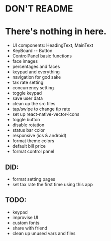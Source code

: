 # DON'T README
# There's nothing in here.


* UI components: HeadingText, MainText
* KeyBoard -- Button
* ControlPanel basic functions
* face images
* percentages and faces
* keypad and everything
* navigation for god sake
* tax rate setting
* concurrency setting
* toggle keypad
* save user data
* clean up the src files
* tap/swipe to change tip rate
* set up react-native-vector-icons
* toggle button
* disable rotation
* status bar color
* responsive (ios & android)
* format theme colors
* default bill price
* format control panel



## DID:
* format setting pages
* set tax rate the first time using this app


## TODO:
* keypad
* improvise UI
* custom fonts
* share with friend
* clean up unused vars and files
